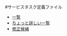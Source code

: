 #サービスタスク定義ファイル

- [一覧](https://questetra.github.io/addon/list)
- [ちょっと詳しい一覧](https://questetra.github.io/addon/list_detail)
- [修正候補](https://questetra.github.io/addon/warn)